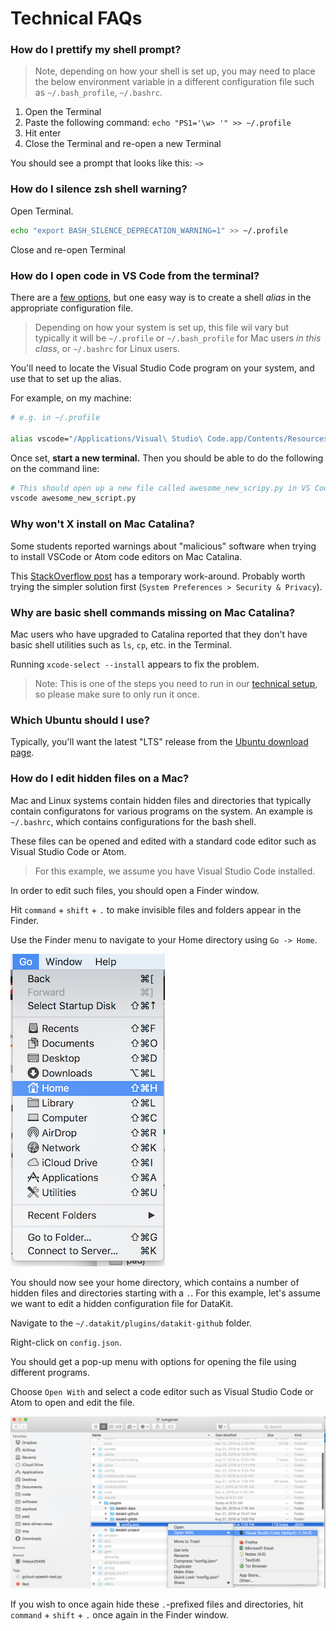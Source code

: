 # Technical FAQs


### How do I prettify my shell prompt?

> Note, depending on how your shell is set up, you may need to place the below environment variable in a different configuration file such as `~/.bash_profile`, `~/.bashrc`.

1. Open the Terminal
1. Paste the following command: `echo "PS1='\w> '" >> ~/.profile`
1. Hit enter
1. Close the Terminal and re-open a new Terminal

You should see a prompt that looks like this: `~>`

### How do I silence zsh shell warning?

Open Terminal.

```bash
echo "export BASH_SILENCE_DEPRECATION_WARNING=1" >> ~/.profile
```

Close and re-open Terminal


### How do I open code in VS Code from the terminal?

There are a [few options](https://code.visualstudio.com/docs/setup/mac),
but one easy way is to create a shell *alias* in the appropriate configuration file.

> Depending on how your system is set up, this file wil vary but typically it will be `~/.profile` or `~/.bash_profile` for Mac users *in this class*, or `~/.bashrc` for Linux users.

You'll need to locate the Visual Studio Code program on your system, and use that to set up the alias.

For example, on my machine:

```bash
# e.g. in ~/.profile

alias vscode="/Applications/Visual\ Studio\ Code.app/Contents/Resources/app/bin/code"
```

Once set, **start a new terminal.** Then you should be able to do the following on the command line:

```bash
# This should open up a new file called awesome_new_scripy.py in VS Code
vscode awesome_new_script.py
```

### Why won't X install on Mac Catalina?

Some students reported warnings about "malicious" software when trying to install VSCode or Atom code editors on Mac Catalina.

This [StackOverflow post](https://stackoverflow.com/questions/58457958/visual-studio-code-cant-be-opened-because-apple-cannot-check-it-for-malicious) has a temporary work-around. Probably worth trying the simpler solution first (`System Preferences > Security & Privacy`).

### Why are basic shell commands missing on Mac Catalina?

Mac users who have upgraded to Catalina reported that they don't have basic shell utilities such as `ls`, `cp`, etc. in the Terminal.

Running `xcode-select --install` appears to fix the problem.

> Note: This is one of the steps you need to run in our [technical setup](tech_setup.md), so please make sure to only run it once.

### Which Ubuntu should I use? 

Typically, you'll want the latest "LTS" release from the [Ubuntu download page](https://ubuntu.com/download/desktop).

### How do I edit hidden files on a Mac?

Mac and Linux systems contain hidden files and directories that typically contain configuratons for various programs on the system. An example is `~/.bashrc`, which contains configurations for the bash shell.

These files can be opened and edited with a standard code editor such as Visual Studio Code or Atom. 

> For this example, we assume you have Visual Studio Code installed.

In order to edit such files, you should open a Finder window.

Hit `command` + `shift` + `.` to make invisible files and folders appear in the Finder.

Use the Finder menu to navigate to your Home directory using `Go -> Home`.

![Finder go to home](../static/finder_go_home.png)

You should now see your home directory, which contains a number of hidden files and directories starting with a `.`. For this example, let's assume we want to edit a hidden configuration file for DataKit.

Navigate to the `~/.datakit/plugins/datakit-github` folder.

Right-click on `config.json`.

You should get a pop-up menu with options for opening the file using different programs.

Choose `Open With` and select a code editor such as Visual Studio Code or Atom to open and edit the file.

![Open datakit github config with VS Code](../static/finder_edit_dkit_github_config.png)

If you wish to once again hide these `.`-prefixed files and directories, hit `command` + `shift` + `.` once again in the Finder window.
